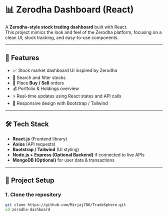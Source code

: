 # 📊 Zerodha Dashboard (React)

A **Zerodha-style stock trading dashboard** built with React.  
This project mimics the look and feel of the Zerodha platform, focusing on a clean UI, stock tracking, and easy-to-use components.

---

## 🚀 Features
- 📈 Stock market dashboard UI inspired by Zerodha  
- 🔎 Search and filter stocks  
- 🛒 Place **Buy / Sell** orders  
- 💰 Portfolio & Holdings overview  
- ⚡ Real-time updates using React states and API calls  
- 🎨 Responsive design with Bootstrap / Tailwind  

---

## 🛠️ Tech Stack
- **React.js** (Frontend library)  
- **Axios** (API requests)  
- **Bootstrap / Tailwind** (UI styling)  
- **Node.js + Express (Optional Backend)** if connected to live APIs  
- **MongoDB (Optional)** for user data & transactions  

---

## 📂 Project Setup

### 1. Clone the repository
```bash
git clone https://github.com/Mirjaj786/TradeSphere.git
cd zerodha-dashboard
